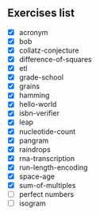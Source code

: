 ## Exercises list

- [x] acronym
- [x] bob
- [x] collatz-conjecture
- [x] difference-of-squares
- [x] etl
- [x] grade-school
- [x] grains
- [x] hamming
- [x] hello-world
- [x] isbn-verifier
- [x] leap
- [x] nucleotide-count
- [x] pangram
- [x] raindrops
- [x] rna-transcription
- [x] run-length-encoding
- [x] space-age
- [x] sum-of-multiples
- [ ] perfect numbers
- [ ] isogram
